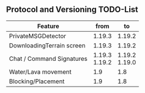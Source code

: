 ## Protocol and Versioning TODO-List
| Feature                   | from             | to               |
|---------------------------|------------------|------------------|
| PrivateMSGDetector        | 1.19.3           | 1.19.2           |
| DownloadingTerrain screen | 1.19.3           | 1.19.2           |
| Chat / Command Signatures | 1.19.3<br>1.19.2 | 1.19.2<br>1.19.0 |
| Water/Lava movement       | 1.9              | 1.8              |
| Blocking/Placement        | 1.9              | 1.8              |
